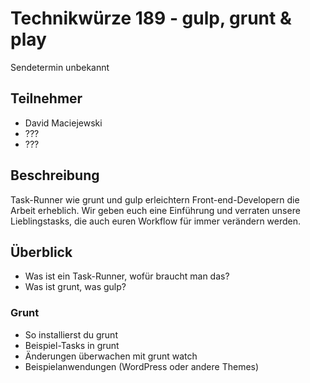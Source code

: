 # Technikwürze 189 - gulp, grunt & play

Sendetermin unbekannt

## Teilnehmer

* David Maciejewski
* ???
* ???

## Beschreibung

Task-Runner wie grunt und gulp erleichtern Front-end-Developern die Arbeit erheblich. Wir geben euch eine Einführung und verraten unsere Lieblingstasks, die auch euren Workflow für immer verändern werden.

## Überblick

* Was ist ein Task-Runner, wofür braucht man das?
* Was ist grunt, was gulp?

### Grunt

* So installierst du grunt
* Beispiel-Tasks in grunt
* Änderungen überwachen mit grunt watch
* Beispielanwendungen (WordPress oder andere Themes)
